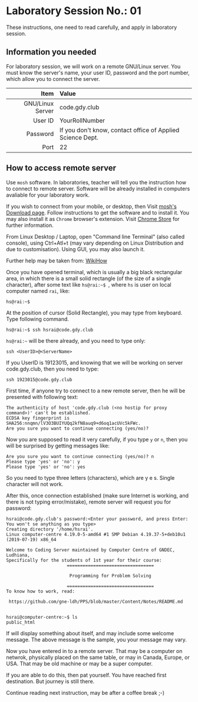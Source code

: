 # Laboratory Session No.: 01

These instructions, one need to read carefully, and apply in laboratory
session.

## Information you needed

For laboratory session, we will work on a remote GNU/Linux server. You must
know the server's name, your user ID, password and the port number, which
allow you to connect the server.

| Item | Value |
| ---:|:--- |
| GNU/Linux Server | code.gdy.club |
| User ID | YourRollNumber |
| Password | If you don't know, contact office of Applied Science Dept. |
| Port | 22 |

## How to access remote server

Use `mosh` software. In laboratories, teacher will tell you the instruction
how to connect to remote server. Software will be already installed in
computers avaliable for your laboratory work.

If you wish to connect from your mobile, or desktop, then Visit [mosh's
Download page](https://mosh.org/#getting). Follow instructions to get the
software and to install it. You may also install it as `Chrome` browser's
extension. Visit [Chrome Store](https://chrome.google.com/webstore/detail/mosh/ooiklbnjmhbcgemelgfhaeaocllobloj)
for further information.

From Linux Desktop / Laptop, open "Command line Terminal" (also called
console), using Ctrl+Atl+t (may vary depending on Linux Distribution and due
to customisation). Using GUI, you may also launch it.

Further help may be taken from: [WikiHow](https://www.wikihow.com/Open-a-Terminal-Window-in-Ubuntu)

Once you have opened terminal, which is usually a big black rectangular
area, in which there is a small solid rectangle (of the size of a single
character), after some text like `hs@rai:~$ `, where `hs` is user on local
computer named `rai`, like:

	hs@rai:~$ 

At the position of cursor (Solid Rectangle), you may type from keyboard. 
Type following command.

	hs@rai:~$ ssh hsrai@code.gdy.club

`hs@rai:~` will be there already, and you need to type only:

	ssh <UserID>@<ServerName>

If you UserID is 19123015, and knowing that we will be working on server
code.gdy.club, then you need to type:

	ssh 1923015@code.gdy.club

First time, if anyone try to connect to a new remote server, then he will be
presented with following text:

	The authenticity of host 'code.gdy.club (<no hostip for proxy command>)' can't be established.
	ECDSA key fingerprint is SHA256:nnqmn/lV3O3BUIYUQq2kfN8auq9+d6oq1acUVc5kFWc.
	Are you sure you want to continue connecting (yes/no)?


Now you are supposed to read it very carefully, if you type `y` or `n`, then
you will be surprised by getting messages like:

	Are you sure you want to continue connecting (yes/no)? n
	Please type 'yes' or 'no': y
	Please type 'yes' or 'no': yes

So you need to type three letters (characters), which are y e s. Single
character will not work.

After this, once connection established (make sure Internet is working, and
there is not typing error/mistake), remote server will request you for
password:

	hsrai@code.gdy.club's password:<Enter your password, and press Enter: You won't se anything as you type> 
	Creating directory '/home/hsrai'.
	Linux computer-centre 4.19.0-5-amd64 #1 SMP Debian 4.19.37-5+deb10u1 (2019-07-19) x86_64
	
	Welcome to Coding Server maintained by Computer Centre of GNDEC, Ludhiana,
	Specifically for the students of 1st year for their course:
	                       =================================
	
	                        Programming for Problem Solving
	
	                       =================================
	To know how to work, read:
	
	 https://github.com/gne-ldh/PPS/blob/master/Content/Notes/README.md
	
	
	hsrai@computer-centre:~$ ls
	public_html


If will display something about itself, and may include some welcome
message. The above message is the sample, you your message may vary.

Now you have entered in to a remote server. That may be a computer on
netwrok, physically placed on the same table, or may in Canada, Europe, or
USA. That may be old machine or may be a super computer.

If you are able to do this, then pat yourself. You have reached first
destination. But journey is still there.

Continue reading next instruction, may be after a coffee break ;-) 

